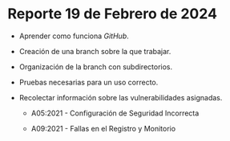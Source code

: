 # Reporte 19 de Febrero de 2024


- Aprender como funciona *GitHub*.

- Creación de una branch sobre la que trabajar.

- Organización de la branch con subdirectorios.

- Pruebas necesarias para un uso correcto.

- Recolectar información sobre las vulnerabilidades asignadas.

	- A05:2021 - Configuración de Seguridad Incorrecta

	- A09:2021 - Fallas en el Registro y Monitorio
